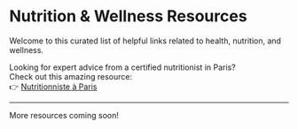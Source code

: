# Nutrition & Wellness Resources

Welcome to this curated list of helpful links related to health, nutrition, and wellness.

Looking for expert advice from a certified nutritionist in Paris?  
Check out this amazing resource:  
👉 [Nutritionniste à Paris](https://www.nutritionniste-paris.com/)

---

More resources coming soon!
